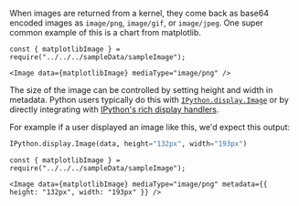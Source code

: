 When images are returned from a kernel, they come back as base64 encoded images as `image/png`, `image/gif`, or `image/jpeg`. One super common example of this is a chart from matplotlib.

```
const { matplotlibImage } = require("../../../sampleData/sampleImage");

<Image data={matplotlibImage} mediaType="image/png" />
```

The size of the image can be controlled by setting height and width in metadata. Python users typically do this with [`IPython.display.Image`](https://ipython.readthedocs.io/en/stable/api/generated/IPython.display.html?highlight=display#IPython.display.Image) or by directly integrating with [IPython's rich display handlers](https://ipython.readthedocs.io/en/stable/config/integrating.html?highlight=display#rich-display).

For example if a user displayed an image like this, we'd expect this output:

```python
IPython.display.Image(data, height="132px", width="193px")
```

```
const { matplotlibImage } = require("../../../sampleData/sampleImage");

<Image data={matplotlibImage} mediaType="image/png" metadata={{ height: "132px", width: "193px" }} />
```

